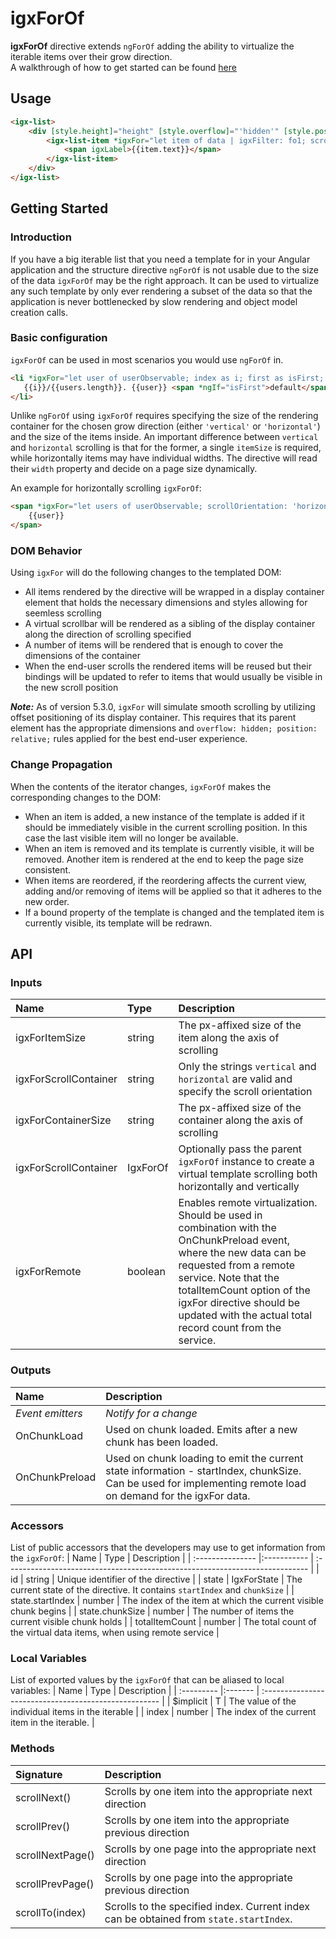# igxForOf
**igxForOf** directive extends `ngForOf` adding the ability to virtualize the iterable items over their grow direction.  
A walkthrough of how to get started can be found [here](https://www.infragistics.com/products/ignite-ui-angular/angular/components/for_of.html)

## Usage
```html
<igx-list>
    <div [style.height]="height" [style.overflow]="'hidden'" [style.position]="'relative'">
        <igx-list-item *igxFor="let item of data | igxFilter: fo1; scrollOrientation : 'vertical'; containerSize: '500px'; itemSize: '50px'">
            <span igxLabel>{{item.text}}</span>
        </igx-list-item>
    </div>
</igx-list>
```

## Getting Started

### Introduction

If you have a big iterable list that you need a template for in your Angular application and the structure directive `ngForOf` is not usable due to the size of the data `igxForOf` may be the right approach. It can be used to virtualize any such template by only ever rendering a subset of the data so that the application is never bottlenecked by slow rendering and object model creation calls.

### Basic configuration

`igxForOf` can be used in most scenarios you would use `ngForOf` in.
```html
<li *igxFor="let user of userObservable; index as i; first as isFirst; scrollOrientation: 'vertical'; containerSize: '500px'; itemSize: '50px'">
   {{i}}/{{users.length}}. {{user}} <span *ngIf="isFirst">default</span>
</li>
```

Unlike `ngForOf` using `igxForOf` requires specifying the size of the rendering container for the chosen grow direction (either `'vertical'` or `'horizontal'`) and the size of the items inside. An important difference between `vertical` and `horizontal` scrolling is that for the former, a single `itemSize` is required, while horizontally items may have individual widths. The directive will read their `width` property and decide on a page size dynamically.

An example for horizontally scrolling `igxForOf`:
```html
<span *igxFor="let users of userObservable; scrollOrientation: 'horizontal'; containerSize: '500px'">
    {{user}}
</span>
```

### DOM Behavior

Using `igxFor` will do the following changes to the templated DOM:

- All items rendered by the directive will be wrapped in a display container element that holds the necessary dimensions and styles allowing for seemless scrolling
- A virtual scrollbar will be rendered as a sibling of the display container along the direction of scrolling specified
- A number of items will be rendered that is enough to cover the dimensions of the container
- When the end-user scrolls the rendered items will be reused but their bindings will be updated to refer to items that would usually be visible in the new scroll position

***Note:*** As of version 5.3.0, `igxFor` will simulate smooth scrolling by utilizing offset positioning of its display container. This requires that its parent element has the appropriate dimensions and `overflow: hidden; position: relative;` rules applied for the best end-user experience.


### Change Propagation

When the contents of the iterator changes, `igxForOf` makes the corresponding changes to the DOM:

- When an item is added, a new instance of the template is added if it should be immediately visible in the current scrolling position. In this case the last visible item will no longer be available.
- When an item is removed and its template is currently visible, it will be removed. Another item is rendered at the end to keep the page size consistent.
- When items are reordered, if the reordering affects the current view, adding and/or removing of items will be applied so that it adheres to the new order.
- If a bound property of the template is changed and the templated item is currently visible, its template will be redrawn.

## API

### Inputs

| Name | Type | Description |
| :--- |:--- | :--- |
| igxForItemSize         | string          | The px-affixed size of the item along the axis of scrolling                                                                |
| igxForScrollContainer  | string          | Only the strings `vertical` and `horizontal` are valid and specify the scroll orientation                                  |
| igxForContainerSize    | string          | The px-affixed size of the container along the axis of scrolling                                                           |
| igxForScrollContainer  | IgxForOf        | Optionally pass the parent `igxForOf` instance to create a virtual template scrolling both horizontally and vertically     |
| igxForRemote           | boolean         | Enables remote virtualization. Should be used in combination with the OnChunkPreload event, where the new data can be requested from a remote service. Note that the totalItemCount option of the igxFor directive should be updated with the actual total record count from the service. |

### Outputs

| Name | Description |
| :--- | :--- |
| *Event emitters* | *Notify for a change*                                           |
| OnChunkLoad      | Used on chunk loaded. Emits after a new chunk has been loaded.  |
| OnChunkPreload   | Used on chunk loading to emit the current state information - startIndex, chunkSize. Can be used for implementing remote load on demand for the igxFor data. |

### Accessors

List of public accessors that the developers may use to get information from the `igxForOf`:
| Name             | Type        | Description                                                                  |
| :--------------- |:----------- | :--------------------------------------------------------------------------- |
| id               | string      | Unique identifier of the directive                                           |
| state            | IgxForState | The current state of the directive. It contains `startIndex` and `chunkSize` |
| state.startIndex | number      | The index of the item at which the current visible chunk begins              |
| state.chunkSize  | number      | The number of items the current visible chunk holds                          |
| totalItemCount   | number      | The total count of the virtual data items, when using remote service         |

### Local Variables

List of exported values by the `igxForOf` that can be aliased to local variables:
| Name       | Type    | Description                                           |
| :--------- |:------- | :---------------------------------------------------- |
| $implicit  | T       | The value of the individual items in the iterable     |
| index      | number  | The index of the current item in the iterable.        |

<div class="divider--half"></div>

### Methods

| Signature        | Description                                                                            |
| :--------------- | :------------------------------------------------------------------------------------- |
| scrollNext()     | Scrolls by one item into the  appropriate  next direction                              |
| scrollPrev()     | Scrolls by one item into the  appropriate  previous direction                          |
| scrollNextPage() | Scrolls by one page into the  appropriate  next direction                          |
| scrollPrevPage() | Scrolls by one page into the  appropriate  previous direction                          |
| scrollTo(index)  | Scrolls to the specified index. Current index can be obtained from `state.startIndex`. |




